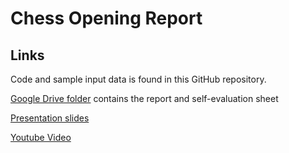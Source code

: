 # Chess Opening Report
## Links
Code and sample input data is found in this GitHub repository.

[Google Drive folder](https://drive.google.com/drive/folders/1GK-2C9XBZE_454LAta6RvjEUF-aMb4gZ?usp=sharing) contains the report and self-evaluation sheet

[Presentation slides](https://www.canva.com/design/DAGWuAiOT4U/T5_8yDdJ_lOhGMMA7EX72Q/edit?utm_content=DAGWuAiOT4U&utm_campaign=designshare&utm_medium=link2&utm_source=sharebutton)

[Youtube Video](https://youtu.be/AU9apmyIKAI)
